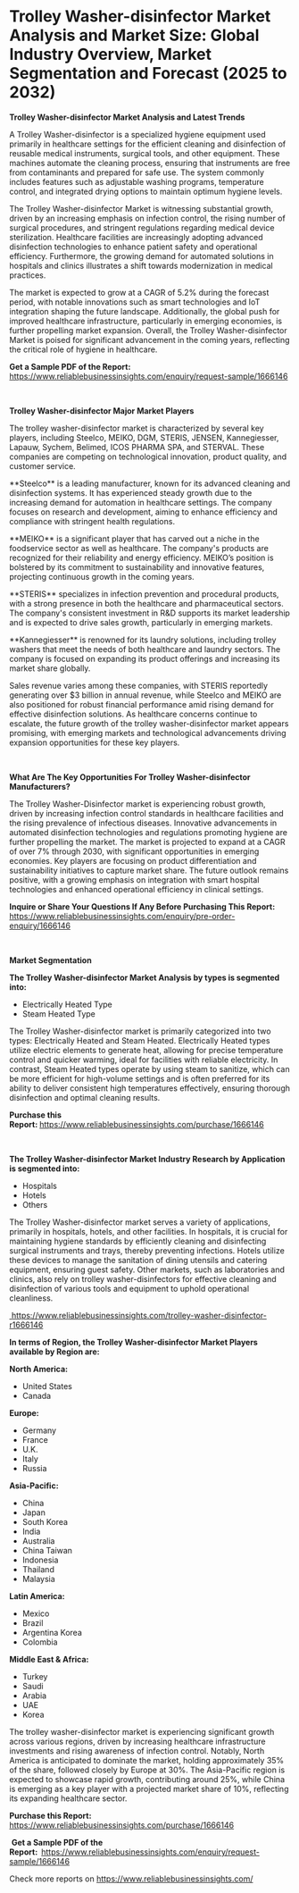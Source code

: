 <p><h1>Trolley Washer-disinfector Market Analysis and Market Size: Global Industry Overview, Market Segmentation and Forecast (2025 to 2032)</h1></p><p><strong>Trolley Washer-disinfector Market Analysis and Latest Trends</strong></p>
<p><p>A Trolley Washer-disinfector is a specialized hygiene equipment used primarily in healthcare settings for the efficient cleaning and disinfection of reusable medical instruments, surgical tools, and other equipment. These machines automate the cleaning process, ensuring that instruments are free from contaminants and prepared for safe use. The system commonly includes features such as adjustable washing programs, temperature control, and integrated drying options to maintain optimum hygiene levels.</p><p>The Trolley Washer-disinfector Market is witnessing substantial growth, driven by an increasing emphasis on infection control, the rising number of surgical procedures, and stringent regulations regarding medical device sterilization. Healthcare facilities are increasingly adopting advanced disinfection technologies to enhance patient safety and operational efficiency. Furthermore, the growing demand for automated solutions in hospitals and clinics illustrates a shift towards modernization in medical practices.</p><p>The market is expected to grow at a CAGR of 5.2% during the forecast period, with notable innovations such as smart technologies and IoT integration shaping the future landscape. Additionally, the global push for improved healthcare infrastructure, particularly in emerging economies, is further propelling market expansion. Overall, the Trolley Washer-disinfector Market is poised for significant advancement in the coming years, reflecting the critical role of hygiene in healthcare.</p></p>
<p><strong>Get a Sample PDF of the Report:&nbsp;</strong> <a href="https://www.reliablebusinessinsights.com/enquiry/request-sample/1666146?utm_campaign=1117&utm_medium=2&utm_source=Github&utm_content=ia&utm_term=27022025&utm_id=trolley-washer-disinfector">https://www.reliablebusinessinsights.com/enquiry/request-sample/1666146</a></p>
<p>&nbsp;</p>
<p><strong>Trolley Washer-disinfector Major Market Players</strong></p>
<p><p>The trolley washer-disinfector market is characterized by several key players, including Steelco, MEIKO, DGM, STERIS, JENSEN, Kannegiesser, Lapauw, Sychem, Belimed, ICOS PHARMA SPA, and STERVAL. These companies are competing on technological innovation, product quality, and customer service.</p><p>**Steelco** is a leading manufacturer, known for its advanced cleaning and disinfection systems. It has experienced steady growth due to the increasing demand for automation in healthcare settings. The company focuses on research and development, aiming to enhance efficiency and compliance with stringent health regulations.</p><p>**MEIKO** is a significant player that has carved out a niche in the foodservice sector as well as healthcare. The company's products are recognized for their reliability and energy efficiency. MEIKO’s position is bolstered by its commitment to sustainability and innovative features, projecting continuous growth in the coming years.</p><p>**STERIS** specializes in infection prevention and procedural products, with a strong presence in both the healthcare and pharmaceutical sectors. The company's consistent investment in R&D supports its market leadership and is expected to drive sales growth, particularly in emerging markets.</p><p>**Kannegiesser** is renowned for its laundry solutions, including trolley washers that meet the needs of both healthcare and laundry sectors. The company is focused on expanding its product offerings and increasing its market share globally.</p><p>Sales revenue varies among these companies, with STERIS reportedly generating over $3 billion in annual revenue, while Steelco and MEIKO are also positioned for robust financial performance amid rising demand for effective disinfection solutions. As healthcare concerns continue to escalate, the future growth of the trolley washer-disinfector market appears promising, with emerging markets and technological advancements driving expansion opportunities for these key players.</p></p>
<p>&nbsp;</p>
<p><strong>What Are The Key Opportunities For Trolley Washer-disinfector Manufacturers?</strong></p>
<p><p>The Trolley Washer-Disinfector market is experiencing robust growth, driven by increasing infection control standards in healthcare facilities and the rising prevalence of infectious diseases. Innovative advancements in automated disinfection technologies and regulations promoting hygiene are further propelling the market. The market is projected to expand at a CAGR of over 7% through 2030, with significant opportunities in emerging economies. Key players are focusing on product differentiation and sustainability initiatives to capture market share. The future outlook remains positive, with a growing emphasis on integration with smart hospital technologies and enhanced operational efficiency in clinical settings.</p></p>
<p><strong>Inquire or Share Your Questions If Any Before Purchasing This Report:</strong> <a href="https://www.reliablebusinessinsights.com/enquiry/pre-order-enquiry/1666146?utm_campaign=1117&utm_medium=2&utm_source=Github&utm_content=ia&utm_term=27022025&utm_id=trolley-washer-disinfector">https://www.reliablebusinessinsights.com/enquiry/pre-order-enquiry/1666146</a></p>
<p>&nbsp;</p>
<p><strong>Market Segmentation</strong></p>
<p><strong>The Trolley Washer-disinfector Market Analysis by types is segmented into:</strong></p>
<p><ul><li>Electrically Heated Type</li><li>Steam Heated Type</li></ul></p>
<p><p>The Trolley Washer-disinfector market is primarily categorized into two types: Electrically Heated and Steam Heated. Electrically Heated types utilize electric elements to generate heat, allowing for precise temperature control and quicker warming, ideal for facilities with reliable electricity. In contrast, Steam Heated types operate by using steam to sanitize, which can be more efficient for high-volume settings and is often preferred for its ability to deliver consistent high temperatures effectively, ensuring thorough disinfection and optimal cleaning results.</p></p>
<p><strong>Purchase this Report:&nbsp;</strong><a href="https://www.reliablebusinessinsights.com/purchase/1666146?utm_campaign=1117&utm_medium=2&utm_source=Github&utm_content=ia&utm_term=27022025&utm_id=trolley-washer-disinfector">https://www.reliablebusinessinsights.com/purchase/1666146</a></p>
<p>&nbsp;</p>
<p><strong>The Trolley Washer-disinfector Market Industry Research by Application is segmented into:</strong></p>
<p><ul><li>Hospitals</li><li>Hotels</li><li>Others</li></ul></p>
<p><p>The Trolley Washer-disinfector market serves a variety of applications, primarily in hospitals, hotels, and other facilities. In hospitals, it is crucial for maintaining hygiene standards by efficiently cleaning and disinfecting surgical instruments and trays, thereby preventing infections. Hotels utilize these devices to manage the sanitation of dining utensils and catering equipment, ensuring guest safety. Other markets, such as laboratories and clinics, also rely on trolley washer-disinfectors for effective cleaning and disinfection of various tools and equipment to uphold operational cleanliness.</p></p>
<p><a href="https://www.reliablebusinessinsights.com/trolley-washer-disinfector-r1666146?utm_campaign=1117&utm_medium=2&utm_source=Github&utm_content=ia&utm_term=27022025&utm_id=trolley-washer-disinfector">&nbsp;https://www.reliablebusinessinsights.com/trolley-washer-disinfector-r1666146</a></p>
<p><strong>In terms of Region, the Trolley Washer-disinfector Market Players available by Region are:</strong></p>
<p>
    <p> <strong> North America: </strong>
        <ul>
            <li>United States</li>
            <li>Canada</li>
        </ul>
        </p> 
    <p> <strong> Europe: </strong>
        <ul>
            <li>Germany</li>
            <li>France</li>
            <li>U.K.</li>
            <li>Italy</li>
            <li>Russia</li>
        </ul>
        </p> 
    <p> <strong> Asia-Pacific: </strong>
        <ul>
            <li>China</li>
            <li>Japan</li>
            <li>South Korea</li>
            <li>India</li>
            <li>Australia</li>
            <li>China Taiwan</li>
            <li>Indonesia</li>
            <li>Thailand</li>
            <li>Malaysia</li>
        </ul>
        </p> 
    <p> <strong> Latin America: </strong>
        <ul>
            <li>Mexico</li>
            <li>Brazil</li>
            <li>Argentina Korea</li>
            <li>Colombia</li>
        </ul>
        </p> 
    <p> <strong> Middle East & Africa: </strong>
        <ul>
            <li>Turkey</li>
            <li>Saudi</li>
            <li>Arabia</li>
            <li>UAE</li>
            <li>Korea</li>
        </ul>
    </p>
    </p>
<p><p>The trolley washer-disinfector market is experiencing significant growth across various regions, driven by increasing healthcare infrastructure investments and rising awareness of infection control. Notably, North America is anticipated to dominate the market, holding approximately 35% of the share, followed closely by Europe at 30%. The Asia-Pacific region is expected to showcase rapid growth, contributing around 25%, while China is emerging as a key player with a projected market share of 10%, reflecting its expanding healthcare sector.</p></p>
<p><strong>Purchase this Report: </strong><a href="https://www.reliablebusinessinsights.com/purchase/1666146?utm_campaign=1117&utm_medium=2&utm_source=Github&utm_content=ia&utm_term=27022025&utm_id=trolley-washer-disinfector">https://www.reliablebusinessinsights.com/purchase/1666146</a></p>
<p>&nbsp;<strong>Get a Sample PDF of the Report:&nbsp;&nbsp;</strong><a href="https://www.reliablebusinessinsights.com/enquiry/request-sample/1666146?utm_campaign=1117&utm_medium=2&utm_source=Github&utm_content=ia&utm_term=27022025&utm_id=trolley-washer-disinfector">https://www.reliablebusinessinsights.com/enquiry/request-sample/1666146</a></p>
<p><strong></strong></p>
<p>Check more reports on <a href="https://www.reliablebusinessinsights.com/?utm_campaign=1117&utm_medium=2&utm_source=Github&utm_content=ia&utm_term=27022025&utm_id=trolley-washer-disinfector">https://www.reliablebusinessinsights.com/</a></p>